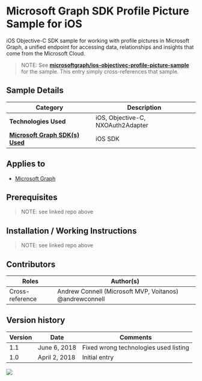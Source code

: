 # Microsoft Graph SDK Profile Picture Sample for iOS

iOS Objective-C SDK sample for working with profile pictures in Microsoft Graph, a unified endpoint for accessing data, relationships and insights that come from the Microsoft Cloud.

> NOTE: See **[microsoftgraph/ios-objectivec-profile-picture-sample](https://github.com/microsoftgraph/ios-objectivec-profile-picture-sample)** for the sample. This entry simply cross-references that sample.

## Sample Details

|               Category               |            Description            |
| ------------------------------------ | --------------------------------- |
| **Technologies Used**                | iOS, Objective-C, NXOAuth2Adapter |
| **[Microsoft Graph SDK(s) Used][1]** | iOS SDK                           |

## Applies to

* [Microsoft Graph](https://developer.microsoft.com/en-us/graph)

## Prerequisites

> NOTE: see linked repo above

## Installation / Working Instructions

> NOTE: see linked repo above

## Contributors

|      Roles      |                        Author(s)                        |
| --------------- | ------------------------------------------------------- |
| Cross-reference | Andrew Connell (Microsoft MVP, Voitanos) @andrewconnell |

## Version history

| Version |     Date      |               Comments                |
| ------- | ------------- | ------------------------------------- |
| 1.1     | June 6, 2018  | Fixed wrong technologies used listing |
| 1.0     | April 2, 2018 | Initial entry                         |

[1]: https://developer.microsoft.com/en-us/graph/code-samples-and-sdks

<img src="https://telemetry.sharepointpnp.com/msgraph-community-samples/samples/ios-objectivec-profile-picture" />
